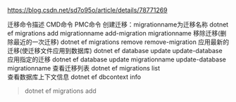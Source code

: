 ﻿https://blog.csdn.net/sd7o95o/article/details/78771269

迁移命令描述  CMD命令   PMC命令
创建迁移：migrationname为迁移名称 dotnet ef migrations add migrationname  add-migration migrationname
移除迁移(删除最近的一次迁移) dotnet ef migrations remove remove-migration
应用最新的迁移(使迁移文件应用到数据库)    dotnet ef database update   update-database
应用指定的迁移 dotnet ef database update migrationname update-database migrationname
查看迁移列表  dotnet ef migrations list   
查看数据库上下文信息  dotnet ef dbcontext info



>dotnet ef migrations add <Name>
